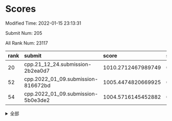 # Scores

Modified Time: 2022-01-15 23:13:31

Submit Num: 205

All Rank Num: 23117

| rank |               submit               |       score        |       sigma        | pk_num |
| :--- | :--------------------------------- | :----------------- | :----------------- | :----- |
| 20   | cpp.21_12_24.submission-2b2ea0d7   | 1010.2712467989749 | 0.7552339500003995 | 458    |
| 52   | cpp.2022_01_09.submission-816672bd | 1005.4474820669925 | 0.7253333390625464 | 450    |
| 54   | cpp.2022_01_09.submission-5b0e3de2 | 1004.5716145452882 | 0.7182896800967503 | 446    |


<details>
<summary>全部</summary>

| rank |                 submit                 |       score        |       sigma        | pk_num |
| :--- | :------------------------------------- | :----------------- | :----------------- | :----- |
| 1    | gobigger.level_3.submission_level_3_38 | 1011.6143700522343 | 0.78494860030218   | 449    |
| 2    | gobigger.level_3.submission_level_3_43 | 1011.382799613261  | 0.7642653191923031 | 449    |
| 3    | gobigger.level_3.submission_level_3_9  | 1011.3798372551049 | 0.7696493585033385 | 451    |
| 4    | gobigger.level_3.submission_level_3_32 | 1011.2615661263391 | 0.7870920560909724 | 449    |
| 5    | gobigger.level_3.submission_level_3_27 | 1011.1769317698427 | 0.7557647216451211 | 455    |
| 6    | gobigger.level_3.submission_level_3_35 | 1011.1455833840814 | 0.7789743090813074 | 453    |
| 7    | gobigger.level_3.submission_level_3_11 | 1010.9769452998335 | 0.7668584444008083 | 456    |
| 8    | gobigger.level_3.submission_level_3_25 | 1010.8330942118924 | 0.7791746764832588 | 453    |
| 9    | gobigger.level_3.submission_level_3_36 | 1010.8066540184706 | 0.7637762554042996 | 452    |
| 10   | gobigger.level_3.submission_level_3_37 | 1010.7912342944585 | 0.797535004678853  | 443    |
| 11   | gobigger.level_3.submission_level_3_10 | 1010.7380329808213 | 0.7804652851311895 | 446    |
| 12   | gobigger.level_3.submission_level_3_16 | 1010.6156627511278 | 0.7471308559467632 | 448    |
| 13   | gobigger.level_3.submission_level_3_47 | 1010.5410991960405 | 0.7484206749377241 | 455    |
| 14   | gobigger.level_3.submission_level_3_17 | 1010.5307621650157 | 0.7546633943045469 | 455    |
| 15   | gobigger.level_3.submission_level_3_20 | 1010.4989345566672 | 0.7623187023521412 | 458    |
| 16   | gobigger.level_3.submission_level_3_2  | 1010.4857692419687 | 0.7549198752683516 | 450    |
| 17   | gobigger.level_3.submission_level_3_39 | 1010.3781328233949 | 0.7493274642076462 | 446    |
| 18   | gobigger.level_3.submission_level_3_31 | 1010.3419801322638 | 0.7671982098440162 | 451    |
| 19   | gobigger.level_3.submission_level_3_18 | 1010.3278945194628 | 0.7612813600879926 | 457    |
| 20   | cpp.21_12_24.submission-2b2ea0d7       | 1010.2712467989749 | 0.7552339500003995 | 458    |
| 21   | gobigger.level_3.submission_level_3_4  | 1010.2534687414227 | 0.7520744912734935 | 452    |
| 22   | gobigger.level_3.submission_level_3_21 | 1010.2029214959415 | 0.7649076640153651 | 450    |
| 23   | gobigger.level_3.submission_level_3_12 | 1010.1237219974615 | 0.7553492863774807 | 450    |
| 24   | gobigger.level_3.submission_level_3_40 | 1010.0949744978606 | 0.7423000404276004 | 447    |
| 25   | gobigger.level_3.submission_level_3_44 | 1010.0725477531412 | 0.7674443698270933 | 454    |
| 26   | gobigger.level_3.submission_level_3_49 | 1010.0194268814026 | 0.7815236416456113 | 454    |
| 27   | gobigger.level_3.submission_level_3_6  | 1009.9515881312849 | 0.7697821751456592 | 455    |
| 28   | gobigger.level_3.submission_level_3_41 | 1009.9204384241397 | 0.7682560799501251 | 448    |
| 29   | gobigger.level_3.submission_level_3_34 | 1009.9139723951929 | 0.765943433387061  | 450    |
| 30   | gobigger.level_3.submission_level_3_26 | 1009.9127236892185 | 0.7477754772449261 | 446    |
| 31   | gobigger.level_3.submission_level_3_15 | 1009.8977386897685 | 0.7591966609442033 | 451    |
| 32   | gobigger.level_3.submission_level_3_30 | 1009.8061345638423 | 0.7566677145900381 | 455    |
| 33   | gobigger.level_3.submission_level_3_14 | 1009.7836057631613 | 0.7507084368037586 | 453    |
| 34   | gobigger.level_3.submission_level_3_1  | 1009.7492729746481 | 0.7624686963907463 | 449    |
| 35   | gobigger.level_3.submission_level_3_48 | 1009.7484416805263 | 0.7496317771008092 | 452    |
| 36   | gobigger.level_3.submission_level_3_29 | 1009.7371525486583 | 0.7650430020898865 | 448    |
| 37   | gobigger.level_3.submission_level_3_23 | 1009.5939250563948 | 0.7712247476826792 | 454    |
| 38   | gobigger.level_3.submission_level_3_3  | 1009.5683728836837 | 0.7482988099689105 | 451    |
| 39   | gobigger.level_3.submission_level_3_0  | 1009.4660817824105 | 0.7573873253005874 | 453    |
| 40   | gobigger.level_3.submission_level_3_22 | 1009.4529215614251 | 0.7702071469121465 | 451    |
| 41   | gobigger.level_3.submission_level_3_24 | 1009.2828448598333 | 0.7491892822797889 | 453    |
| 42   | gobigger.level_3.submission_level_3_19 | 1009.2135180028314 | 0.7713557618303801 | 442    |
| 43   | gobigger.level_3.submission_level_3_33 | 1009.1878872313122 | 0.7588256985186551 | 450    |
| 44   | gobigger.level_3.submission_level_3_45 | 1008.9954330660316 | 0.7288416724696566 | 453    |
| 45   | gobigger.level_3.submission_level_3_7  | 1008.9899711565525 | 0.7614170135802094 | 450    |
| 46   | gobigger.level_3.submission_level_3_13 | 1008.9728524478749 | 0.7714356583136882 | 454    |
| 47   | gobigger.level_3.submission_level_3_28 | 1008.8294039137746 | 0.7519792659732584 | 450    |
| 48   | gobigger.level_3.submission_level_3_8  | 1008.576567135753  | 0.7711459215838826 | 450    |
| 49   | gobigger.level_3.submission_level_3_42 | 1008.4437860093699 | 0.7469758539875535 | 447    |
| 50   | gobigger.level_3.submission_level_3_5  | 1008.4209174233011 | 0.7466983467937712 | 450    |
| 51   | gobigger.level_3.submission_level_3_46 | 1008.1253889864819 | 0.7557088368210264 | 448    |
| 52   | cpp.2022_01_09.submission-816672bd     | 1005.4474820669925 | 0.7253333390625464 | 450    |
| 53   | gobigger.level_1.submission_level_1_38 | 1004.8800841112815 | 0.7187982975484388 | 448    |
| 54   | cpp.2022_01_09.submission-5b0e3de2     | 1004.5716145452882 | 0.7182896800967503 | 446    |
| 55   | gobigger.level_1.submission_level_1_4  | 1004.2804615343123 | 0.719057237226532  | 454    |
| 56   | gobigger.level_1.submission_level_1_43 | 1004.2555155751064 | 0.7196638706750108 | 452    |
| 57   | gobigger.level_1.submission_level_1_2  | 1004.2400598104091 | 0.7264274624947691 | 455    |
| 58   | gobigger.level_1.submission_level_1_13 | 1004.2187842803204 | 0.7251526077557516 | 454    |
| 59   | gobigger.level_1.submission_level_1_1  | 1004.2132412512676 | 0.7190828490715295 | 457    |
| 60   | gobigger.level_1.submission_level_1_31 | 1004.150603008314  | 0.716156666244102  | 446    |
| 61   | gobigger.level_1.submission_level_1_40 | 1003.9783868459922 | 0.7335664570887875 | 453    |
| 62   | gobigger.level_1.submission_level_1_22 | 1003.9422649609328 | 0.7253185037392655 | 449    |
| 63   | gobigger.level_1.submission_level_1_23 | 1003.7842446819546 | 0.7226759198216431 | 453    |
| 64   | gobigger.level_1.submission_level_1_5  | 1003.6610363708241 | 0.7316791099637838 | 459    |
| 65   | gobigger.level_1.submission_level_1_46 | 1003.6498210084702 | 0.7217359037538118 | 452    |
| 66   | gobigger.level_1.submission_level_1_14 | 1003.5492851820835 | 0.7128068125558196 | 451    |
| 67   | gobigger.level_1.submission_level_1_32 | 1003.5460661919668 | 0.720359207510578  | 452    |
| 68   | gobigger.level_1.submission_level_1_25 | 1003.5357021595445 | 0.725628378108429  | 451    |
| 69   | gobigger.level_1.submission_level_1_24 | 1003.4829681943615 | 0.7069196431407421 | 448    |
| 70   | gobigger.level_1.submission_level_1_17 | 1003.458765023693  | 0.7179050156407019 | 448    |
| 71   | gobigger.level_1.submission_level_1_9  | 1003.4181812842783 | 0.7132813396441635 | 451    |
| 72   | gobigger.level_1.submission_level_1_41 | 1003.3952427135058 | 0.7149884874787584 | 454    |
| 73   | gobigger.level_1.submission_level_1_20 | 1003.38714509575   | 0.712358184798096  | 448    |
| 74   | gobigger.level_1.submission_level_1_29 | 1003.224968854527  | 0.7059154429420427 | 452    |
| 75   | gobigger.level_1.submission_level_1_7  | 1003.2001515875207 | 0.7063518054849048 | 444    |
| 76   | gobigger.level_1.submission_level_1_28 | 1003.1693646746595 | 0.7140827840654624 | 454    |
| 77   | gobigger.level_1.submission_level_1_42 | 1003.1179643438605 | 0.71961499794725   | 455    |
| 78   | gobigger.level_1.submission_level_1_27 | 1003.0914396451114 | 0.7245196383384593 | 453    |
| 79   | gobigger.level_1.submission_level_1_6  | 1002.9926314607699 | 0.7124225069701398 | 453    |
| 80   | gobigger.level_1.submission_level_1_18 | 1002.9663340737869 | 0.7197670515259252 | 452    |
| 81   | gobigger.level_1.submission_level_1_30 | 1002.9368183059105 | 0.7121076450007631 | 452    |
| 82   | gobigger.level_1.submission_level_1_15 | 1002.9191364120503 | 0.7107421114329101 | 457    |
| 83   | gobigger.level_1.submission_level_1_45 | 1002.8637277674977 | 0.7224275186819802 | 445    |
| 84   | gobigger.level_1.submission_level_1_11 | 1002.8346864409399 | 0.705056004729114  | 455    |
| 85   | gobigger.level_1.submission_level_1_49 | 1002.7945135153665 | 0.7182142948843718 | 450    |
| 86   | gobigger.level_1.submission_level_1_37 | 1002.6971851217727 | 0.7163300873800493 | 452    |
| 87   | gobigger.level_1.submission_level_1_39 | 1002.6916377394081 | 0.70779138981034   | 452    |
| 88   | gobigger.level_1.submission_level_1_12 | 1002.6891127307329 | 0.7041968166502091 | 453    |
| 89   | gobigger.level_1.submission_level_1_26 | 1002.6737764448947 | 0.7201106139312987 | 452    |
| 90   | gobigger.level_1.submission_level_1_16 | 1002.6146901434824 | 0.7219092871774656 | 451    |
| 91   | gobigger.level_1.submission_level_1_8  | 1002.5464615320747 | 0.7210998366271922 | 451    |
| 92   | gobigger.level_1.submission_level_1_36 | 1002.5165611679597 | 0.7187466546022436 | 448    |
| 93   | gobigger.level_1.submission_level_1_33 | 1002.5008258551397 | 0.7130023056796961 | 448    |
| 94   | gobigger.level_1.submission_level_1_35 | 1002.4622652136693 | 0.7111343158290276 | 456    |
| 95   | gobigger.level_1.submission_level_1_47 | 1002.4379819461672 | 0.7172421883966542 | 448    |
| 96   | gobigger.level_1.submission_level_1_48 | 1002.428132521529  | 0.7134665372487421 | 449    |
| 97   | gobigger.level_1.submission_level_1_21 | 1002.3942102604044 | 0.7093369941296671 | 452    |
| 98   | gobigger.level_1.submission_level_1_3  | 1002.3437247126462 | 0.7126768255488344 | 452    |
| 99   | gobigger.level_1.submission_level_1_10 | 1002.2742275191285 | 0.7172695899651355 | 448    |
| 100  | gobigger.level_1.submission_level_1_34 | 1002.0099160631196 | 0.7202068411728908 | 452    |
| 101  | gobigger.level_1.submission_level_1_44 | 1001.918895335883  | 0.7049214979178815 | 450    |
| 102  | gobigger.level_1.submission_level_1_19 | 1001.6819883655061 | 0.7229143209954314 | 448    |
| 103  | gobigger.level_1.submission_level_1_0  | 1001.5224006727219 | 0.7007840138662684 | 453    |
| 104  | gobigger.random.submission_random_33   | 996.9281921367535  | 0.7083201139260006 | 449    |
| 105  | gobigger.random.submission_random_18   | 996.9236861908576  | 0.7011853113536147 | 453    |
| 106  | gobigger.random.submission_random_11   | 996.9095539782847  | 0.7047168410292717 | 454    |
| 107  | gobigger.random.submission_random_47   | 996.7999890848718  | 0.7166228570998883 | 452    |
| 108  | gobigger.random.submission_random_3    | 996.6856833372019  | 0.704310626103158  | 446    |
| 109  | gobigger.random.submission_random_20   | 996.6555088654432  | 0.6878089743817171 | 455    |
| 110  | gobigger.random.submission_random_10   | 996.6338540108021  | 0.7122718275235191 | 454    |
| 111  | gobigger.random.submission_random_13   | 996.6138453152296  | 0.7312028304177433 | 450    |
| 112  | gobigger.random.submission_random_32   | 996.591554810889   | 0.7016850964576649 | 453    |
| 113  | gobigger.random.submission_random_24   | 996.4867949137034  | 0.706673029571549  | 445    |
| 114  | gobigger.random.submission_random_8    | 996.4308813566196  | 0.7250129752142702 | 451    |
| 115  | gobigger.random.submission_random_28   | 996.4265283238706  | 0.7149840555570076 | 448    |
| 116  | gobigger.random.submission_random_26   | 996.3460938446351  | 0.7039915778617325 | 452    |
| 117  | gobigger.random.submission_random_22   | 996.1862734520632  | 0.7089010282469982 | 451    |
| 118  | gobigger.random.submission_random_49   | 996.1426668584306  | 0.7089569654172804 | 451    |
| 119  | gobigger.random.submission_random_25   | 996.098658429232   | 0.7169755848032844 | 448    |
| 120  | gobigger.random.submission_random_21   | 996.0682050790632  | 0.719492259609768  | 446    |
| 121  | gobigger.random.submission_random_41   | 996.0064138962298  | 0.7086626457567432 | 450    |
| 122  | gobigger.random.submission_random_35   | 995.9690226473814  | 0.7129158194977402 | 455    |
| 123  | gobigger.random.submission_random_39   | 995.9609836509181  | 0.7016566786186845 | 448    |
| 124  | gobigger.random.submission_random_43   | 995.8885703151128  | 0.7135484211093408 | 448    |
| 125  | gobigger.random.submission_random_42   | 995.8715201635606  | 0.7243999913976032 | 450    |
| 126  | gobigger.random.submission_random_45   | 995.8197760178891  | 0.7109060925830647 | 448    |
| 127  | gobigger.random.submission_random_0    | 995.8152746725158  | 0.7055984084897745 | 451    |
| 128  | gobigger.random.submission_random_46   | 995.7835424139992  | 0.7077419431431478 | 451    |
| 129  | gobigger.random.submission_random_2    | 995.7747796826371  | 0.6996806689540315 | 453    |
| 130  | gobigger.random.submission_random_6    | 995.7101567564638  | 0.7048821346483524 | 453    |
| 131  | gobigger.random.submission_random_14   | 995.7017952048797  | 0.6967750138690548 | 451    |
| 132  | gobigger.random.submission_random_29   | 995.6899764303491  | 0.7105796004521582 | 447    |
| 133  | gobigger.random.submission_random_17   | 995.5344532509127  | 0.7126404494115975 | 453    |
| 134  | gobigger.random.submission_random_40   | 995.5314282287528  | 0.6970834841766698 | 451    |
| 135  | gobigger.random.submission_random_7    | 995.4974714988995  | 0.7171496802909437 | 449    |
| 136  | gobigger.random.submission_random_12   | 995.4822937820285  | 0.7041535710015726 | 451    |
| 137  | gobigger.random.submission_random_19   | 995.4436764611996  | 0.7195132193801017 | 454    |
| 138  | gobigger.random.submission_random_30   | 995.4338621839861  | 0.7077034000023834 | 454    |
| 139  | gobigger.random.submission_random_31   | 995.4277791579689  | 0.7045097647245658 | 448    |
| 140  | gobigger.random.submission_random_34   | 995.4271899235181  | 0.7058969808938478 | 455    |
| 141  | gobigger.random.submission_random_38   | 995.4056820694933  | 0.7153781961366925 | 452    |
| 142  | gobigger.random.submission_random_15   | 995.3904318798253  | 0.7033844813972215 | 450    |
| 143  | gobigger.random.submission_random_44   | 995.3607097490105  | 0.7096221386394049 | 452    |
| 144  | gobigger.random.submission_random_4    | 995.2619403091971  | 0.7247566284112148 | 450    |
| 145  | gobigger.random.submission_random_48   | 995.243669528466   | 0.7105785987317393 | 446    |
| 146  | gobigger.random.submission_random_36   | 995.1801328990277  | 0.7091148627234307 | 451    |
| 147  | gobigger.random.submission_random_1    | 995.002629531403   | 0.7064648876968371 | 449    |
| 148  | gobigger.random.submission_random_23   | 994.9866172321076  | 0.7105963767979958 | 453    |
| 149  | gobigger.random.submission_random_9    | 994.9021848622878  | 0.7032034338655253 | 447    |
| 150  | gobigger.random.submission_random_37   | 994.7053442592858  | 0.7171699210887656 | 450    |
| 151  | gobigger.random.submission_random_5    | 994.5734685421583  | 0.7145920612442298 | 455    |
| 152  | gobigger.random.submission_random_16   | 994.4111953296702  | 0.7174177984007365 | 450    |
| 153  | gobigger.random.submission_random_27   | 994.1875187867621  | 0.7199064280809047 | 453    |
| 154  | gobigger.level_2.submission_level_2_39 | 993.9403806887932  | 0.7177880927215607 | 447    |
| 155  | gobigger.level_2.submission_level_2_29 | 993.913711370052   | 0.7327854106321462 | 450    |
| 156  | gobigger.level_2.submission_level_2_31 | 993.9121588663442  | 0.7241295019340345 | 450    |
| 157  | gobigger.level_2.submission_level_2_10 | 993.7798129882458  | 0.7173790843275085 | 447    |
| 158  | gobigger.level_2.submission_level_2_13 | 993.7777678993343  | 0.7279256450610737 | 454    |
| 159  | gobigger.level_2.submission_level_2_37 | 993.596397418249   | 0.732450012193751  | 449    |
| 160  | gobigger.level_2.submission_level_2_1  | 993.5327091370393  | 0.7233869373205508 | 451    |
| 161  | gobigger.level_2.submission_level_2_40 | 993.5182944579967  | 0.7420617055216774 | 450    |
| 162  | gobigger.level_2.submission_level_2_36 | 993.4627913899453  | 0.7261977516314051 | 455    |
| 163  | gobigger.level_2.submission_level_2_46 | 993.4232206813083  | 0.7361132911941304 | 447    |
| 164  | gobigger.level_2.submission_level_2_11 | 993.1890391048635  | 0.7301343463417886 | 456    |
| 165  | gobigger.level_2.submission_level_2_24 | 992.9562184506229  | 0.7266952013079298 | 454    |
| 166  | gobigger.level_2.submission_level_2_44 | 992.8915492411838  | 0.7533448430199428 | 454    |
| 167  | gobigger.level_2.submission_level_2_5  | 992.8168134814506  | 0.7547999531965223 | 447    |
| 168  | gobigger.level_2.submission_level_2_9  | 992.81063840616    | 0.7246345418486249 | 452    |
| 169  | gobigger.level_2.submission_level_2_30 | 992.7228443139838  | 0.7420817285810343 | 450    |
| 170  | gobigger.level_2.submission_level_2_35 | 992.718506718389   | 0.7447236848327491 | 452    |
| 171  | gobigger.level_2.submission_level_2_47 | 992.6841727523944  | 0.7533186562059909 | 450    |
| 172  | gobigger.level_2.submission_level_2_3  | 992.6757307473789  | 0.7411277082350332 | 455    |
| 173  | gobigger.level_2.submission_level_2_42 | 992.6386464291843  | 0.7494439491884919 | 456    |
| 174  | gobigger.level_2.submission_level_2_32 | 992.5791881970857  | 0.748634851013158  | 452    |
| 175  | gobigger.level_2.submission_level_2_41 | 992.551284986959   | 0.7428656493543198 | 451    |
| 176  | gobigger.level_2.submission_level_2_49 | 992.5206732498626  | 0.7519659799848416 | 451    |
| 177  | gobigger.level_2.submission_level_2_45 | 992.3943061163089  | 0.7447368083592084 | 448    |
| 178  | gobigger.level_2.submission_level_2_34 | 992.2753047502027  | 0.7422787399743791 | 453    |
| 179  | gobigger.level_2.submission_level_2_7  | 992.2457175022254  | 0.7306545224976009 | 448    |
| 180  | gobigger.level_2.submission_level_2_0  | 992.2446911761921  | 0.7244363894644048 | 449    |
| 181  | gobigger.level_2.submission_level_2_12 | 991.9794606620408  | 0.7604539936557406 | 453    |
| 182  | gobigger.level_2.submission_level_2_16 | 991.7080493220959  | 0.7483575519731595 | 454    |
| 183  | gobigger.level_2.submission_level_2_22 | 991.6872319538712  | 0.7336698438709779 | 449    |
| 184  | gobigger.level_2.submission_level_2_2  | 991.6522732882106  | 0.755914846180938  | 451    |
| 185  | gobigger.level_2.submission_level_2_6  | 991.6429548614241  | 0.7455960001808636 | 449    |
| 186  | gobigger.level_2.submission_level_2_43 | 991.6404116134173  | 0.7431903968453168 | 451    |
| 187  | gobigger.level_2.submission_level_2_33 | 991.4878962779989  | 0.7447600245429985 | 446    |
| 188  | gobigger.level_2.submission_level_2_17 | 991.4241431584302  | 0.7552681858126801 | 455    |
| 189  | gobigger.level_2.submission_level_2_19 | 991.3898653440204  | 0.7523313836094295 | 452    |
| 190  | gobigger.level_2.submission_level_2_21 | 991.2087590752418  | 0.7423140433343062 | 452    |
| 191  | gobigger.level_2.submission_level_2_48 | 991.2049516264879  | 0.7484226502951231 | 448    |
| 192  | gobigger.level_2.submission_level_2_26 | 991.1984055283083  | 0.7584066667766896 | 453    |
| 193  | gobigger.level_2.submission_level_2_27 | 991.1444209520146  | 0.7384291570515905 | 448    |
| 194  | gobigger.level_2.submission_level_2_28 | 991.1064988012341  | 0.7633289088643126 | 455    |
| 195  | gobigger.level_2.submission_level_2_8  | 991.0789144675952  | 0.7668298184316545 | 452    |
| 196  | gobigger.level_2.submission_level_2_14 | 991.04138444161    | 0.7503819422087694 | 453    |
| 197  | gobigger.level_2.submission_level_2_20 | 990.9432647104351  | 0.7461899553173124 | 453    |
| 198  | gobigger.level_2.submission_level_2_23 | 990.8890802985259  | 0.7432934948902591 | 451    |
| 199  | gobigger.level_2.submission_level_2_38 | 990.7813404668625  | 0.7604589865654972 | 452    |
| 200  | gobigger.level_2.submission_level_2_18 | 990.7044757167818  | 0.7688710727816802 | 455    |
| 201  | gobigger.level_2.submission_level_2_25 | 990.5945140331669  | 0.7601445493975658 | 452    |
| 202  | gobigger.level_2.submission_level_2_4  | 990.5825593123772  | 0.7557215933603445 | 451    |
| 203  | gobigger.level_2.submission_level_2_15 | 989.6912302517102  | 0.7804047208741342 | 449    |
| 204  | gobigger.none.submission_none_1        | 978.53988280781    | 1.2069131340422294 | 451    |
| 205  | gobigger.none.submission_none_0        | 976.0513211911166  | 1.4206568552814847 | 450    |

</details>
